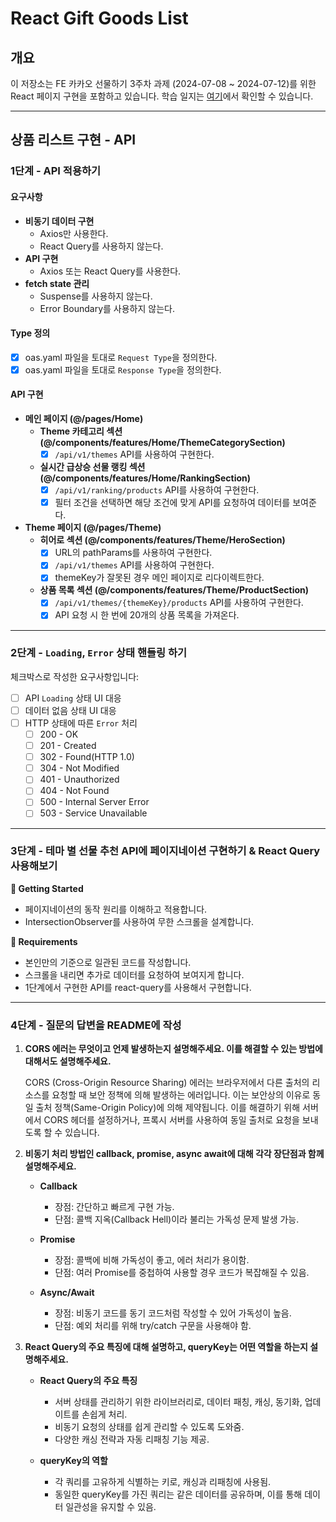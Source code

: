 # React Gift Goods List

## 개요

이 저장소는 FE 카카오 선물하기 3주차 과제 (2024-07-08 ~ 2024-07-12)를 위한 React 페이지 구현을 포함하고 있습니다. 학습 일지는 [여기](https://www.notion.so/TIL-FE-25dbeb894e884b889eca0fa3e4e13904)에서 확인할 수 있습니다.

---

## 상품 리스트 구현 - API

### 1단계 - API 적용하기

#### 요구사항

- **비동기 데이터 구현**
  - Axios만 사용한다.
  - React Query를 사용하지 않는다.
- **API 구현**
  - Axios 또는 React Query를 사용한다.
- **fetch state 관리**
  - Suspense를 사용하지 않는다.
  - Error Boundary를 사용하지 않는다.

#### Type 정의

- [x] oas.yaml 파일을 토대로 `Request Type`을 정의한다.
- [x] oas.yaml 파일을 토대로 `Response Type`을 정의한다.

#### API 구현

- **메인 페이지 (@/pages/Home)**
  - **Theme 카테고리 섹션(@/components/features/Home/ThemeCategorySection)**
    - [x] `/api/v1/themes` API를 사용하여 구현한다.
  - **실시간 급상승 선물 랭킹 섹션(@/components/features/Home/RankingSection)**
    - [x] `/api/v1/ranking/products` API를 사용하여 구현한다.
    - [x] 필터 조건을 선택하면 해당 조건에 맞게 API를 요청하여 데이터를 보여준다.

- **Theme 페이지 (@/pages/Theme)**
  - **히어로 섹션 (@/components/features/Theme/HeroSection)**
    - [x] URL의 pathParams를 사용하여 구현한다.
    - [x] `/api/v1/themes` API를 사용하여 구현한다.
    - [x] themeKey가 잘못된 경우 메인 페이지로 리다이렉트한다.
  - **상품 목록 섹션 (@/components/features/Theme/ProductSection)**
    - [x] `/api/v1/themes/{themeKey}/products` API를 사용하여 구현한다.
    - [x] API 요청 시 한 번에 20개의 상품 목록을 가져온다.

---

### 2단계 - `Loading`, `Error` 상태 핸들링 하기

체크박스로 작성한 요구사항입니다:

- [ ] API `Loading` 상태 UI 대응
- [ ] 데이터 없음 상태 UI 대응
- [ ] HTTP 상태에 따른 `Error` 처리
  - [ ] 200 - OK
  - [ ] 201 - Created
  - [ ] 302 - Found(HTTP 1.0)
  - [ ] 304 - Not Modified
  - [ ] 401 - Unauthorized
  - [ ] 404 - Not Found
  - [ ] 500 - Internal Server Error
  - [ ] 503 - Service Unavailable

---

### 3단계 - 테마 별 선물 추천 API에 페이지네이션 구현하기 & React Query 사용해보기

**🚀 Getting Started**

- 페이지네이션의 동작 원리를 이해하고 적용합니다.
- IntersectionObserver를 사용하여 무한 스크롤을 설계합니다.

**📝 Requirements**

- 본인만의 기준으로 일관된 코드를 작성합니다.
- 스크롤을 내리면 추가로 데이터를 요청하여 보여지게 합니다.
- 1단계에서 구현한 API를 react-query를 사용해서 구현합니다.

---

### 4단계 - 질문의 답변을 README에 작성

1. **CORS 에러는 무엇이고 언제 발생하는지 설명해주세요. 이를 해결할 수 있는 방법에 대해서도 설명해주세요.**

   CORS (Cross-Origin Resource Sharing) 에러는 브라우저에서 다른 출처의 리소스를 요청할 때 보안 정책에 의해 발생하는 에러입니다. 이는 보안상의 이유로 동일 출처 정책(Same-Origin Policy)에 의해 제약됩니다. 이를 해결하기 위해 서버에서 CORS 헤더를 설정하거나, 프록시 서버를 사용하여 동일 출처로 요청을 보내도록 할 수 있습니다.

2. **비동기 처리 방법인 callback, promise, async await에 대해 각각 장단점과 함께 설명해주세요.**

   - **Callback**
     - 장점: 간단하고 빠르게 구현 가능.
     - 단점: 콜백 지옥(Callback Hell)이라 불리는 가독성 문제 발생 가능.

   - **Promise**
     - 장점: 콜백에 비해 가독성이 좋고, 에러 처리가 용이함.
     - 단점: 여러 Promise를 중첩하여 사용할 경우 코드가 복잡해질 수 있음.

   - **Async/Await**
     - 장점: 비동기 코드를 동기 코드처럼 작성할 수 있어 가독성이 높음.
     - 단점: 예외 처리를 위해 try/catch 구문을 사용해야 함.

3. **React Query의 주요 특징에 대해 설명하고, queryKey는 어떤 역할을 하는지 설명해주세요.**

   - **React Query의 주요 특징**
     - 서버 상태를 관리하기 위한 라이브러리로, 데이터 패칭, 캐싱, 동기화, 업데이트를 손쉽게 처리.
     - 비동기 요청의 상태를 쉽게 관리할 수 있도록 도와줌.
     - 다양한 캐싱 전략과 자동 리패칭 기능 제공.

   - **queryKey의 역할**
     - 각 쿼리를 고유하게 식별하는 키로, 캐싱과 리패칭에 사용됨.
     - 동일한 queryKey를 가진 쿼리는 같은 데이터를 공유하며, 이를 통해 데이터 일관성을 유지할 수 있음.